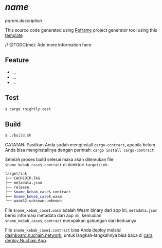 # $name$

$param.description$

This source code generated using [Reframe](https://github.com/ansvia/reframe) project generator tool using this [template](https://github.com/ansvia/nuchain-dapp.rf).

// @TODO(me): Add more information here

## Feature

* ...
* ...
* ...

## Test

```bash
$ cargo +nightly test
```

## Build

```bash
$ ./build.sh
```

CATATAN: Pastikan Anda sudah menginstall `cargo-contract`, apabila belum Anda bisa menginstallnya dengan perintah: `cargo install cargo-contract`

Setelah proses build selesai maka akan ditemukan file `$name_kebab_case$.contract` di direktori `target/ink`:

```bash
target/ink
├── CACHEDIR.TAG
├── metadata.json
├── release
├── $name_kebab_case$.contract
├── $name_kebab_case$.wasm
└── wasm32-unknown-unknown
```

File `$name_kebab_case$.wasm` adalah Wasm binary dari app ini, `metadata.json` berisi informasi metadata dari app ini, kemudian `$name_kebab_case$.contract` merupakan gabungan dari keduanya.

File `$name_kebab_case$.contract` bisa Anda deploy melalui [dashboard.nuchain.network](https://dashboard.nuchain.network/), untuk langkah-langkahnya bisa baca di [cara deploy Nuchain App](https://github.com/nusantarachain/nuchain/wiki/Nuchain-App).


